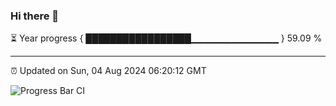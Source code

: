 ### Hi there 👋

⏳ Year progress { █████████████████▁▁▁▁▁▁▁▁▁▁▁▁▁ } 59.09 %

---

⏰ Updated on Sun, 04 Aug 2024 06:20:12 GMT

![Progress Bar CI](https://github.com/liununu/liununu/workflows/Progress%20Bar%20CI/badge.svg)
